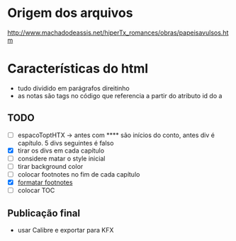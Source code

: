 # Origem dos arquivos

http://www.machadodeassis.net/hiperTx_romances/obras/papeisavulsos.htm

# Características do html

- tudo dividido em parágrafos direitinho
- as notas são tags <a> no código que referencia a partir do atributo id do a

## TODO
 
- [ ] espacoToptHTX -> antes com **** são inícios do conto, antes div é capítulo. 5 divs seguintes é falso
- [x] tirar os divs em cada capítulo
- [ ] considere matar o style inicial
- [ ] tirar background color
- [ ] colocar footnotes no fim de cada capítulo
- [x] [formatar footnotes](https://kdp.amazon.com/en_US/help/topic/GH4DRT75GWWAGBTU#footnote_guideline)
- [ ] colocar TOC

 ## Publicação final
 - usar Calibre e exportar para KFX


